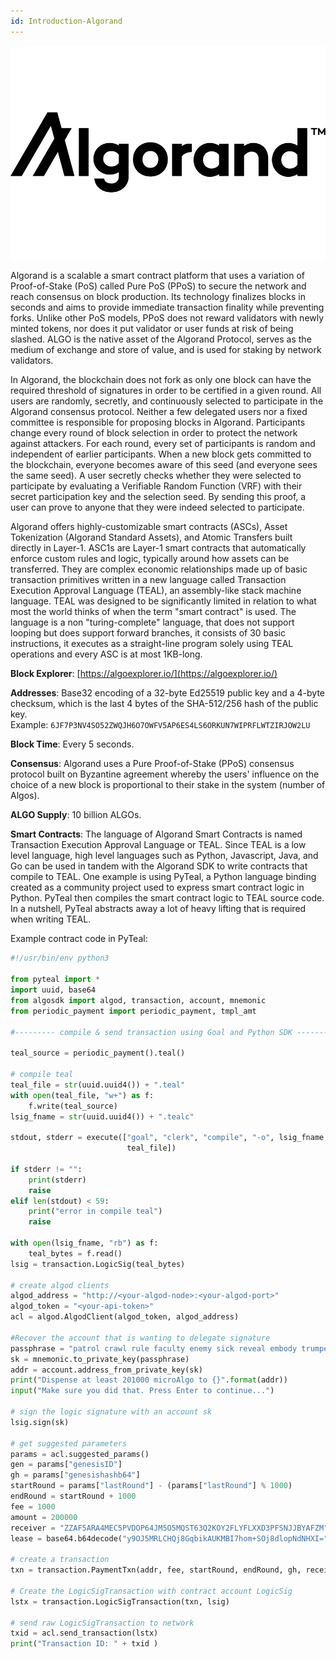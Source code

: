 ```yaml
---
id: Introduction-Algorand
---
```

![Algorand logo](logos/algorand.png "=150x220")

Algorand is a scalable a smart contract platform that uses a variation of Proof-of-Stake (PoS) called Pure PoS (PPoS) to secure the network and reach consensus on block production. Its technology finalizes blocks in seconds and aims to provide immediate transaction finality while preventing forks. Unlike other PoS models, PPoS does not reward validators with newly minted tokens, nor does it put validator or user funds at risk of being slashed. ALGO is the native asset of the Algorand Protocol, serves as the medium of exchange and store of value, and is used for staking by network validators.

In Algorand, the blockchain does not fork as only one block can have the required threshold of signatures in order to be certified in a given round. All users are randomly, secretly, and continuously selected to participate in the Algorand consensus protocol. Neither a few delegated users nor a fixed committee is responsible for proposing blocks in Algorand. Participants change every round of block selection in order to protect the network against attackers. For each round, every set of participants is random and independent of earlier participants. When a new block gets committed to the blockchain, everyone becomes aware of this seed (and everyone sees the same seed). A user secretly checks whether they were selected to participate by evaluating a Verifiable Random Function (VRF) with their secret participation key and the selection seed. By sending this proof, a user can prove to anyone that they were indeed selected to participate.

Algorand offers highly-customizable smart contracts (ASCs), Asset Tokenization (Algorand Standard Assets), and Atomic Transfers built directly in Layer-1. ASC1s are Layer-1 smart contracts that automatically enforce custom rules and logic, typically around how assets can be transferred. They are complex economic relationships made up of basic transaction primitives written in a new language called Transaction Execution Approval Language (TEAL), an assembly-like stack machine language. TEAL was designed to be significantly limited in relation to what most the world thinks of when the term "smart contract" is used. The language is a non "turing-complete" language, that does not support looping but does support forward branches, it consists of 30 basic instructions, it executes as a straight-line program solely using TEAL operations and every ASC is at most 1KB-long.

**Block Explorer**: [https://algoexplorer.io/](https://algoexplorer.io/)

**Addresses**: Base32 encoding of a 32-byte Ed25519 public key and a 4-byte checksum, which is the last 4 bytes of the SHA-512/256 hash of the public key. <br />
Example: `6JF7P3NV4SO52ZWQJH6O7OWFV5AP6ES4LS6ORKUN7WIPRFLWTZIRJOW2LU`

**Block Time**: Every 5 seconds.

**Consensus**: Algorand uses a Pure Proof-of-Stake (PPoS) consensus protocol built on Byzantine agreement whereby the users' influence on the choice of a new block is proportional to their stake in the system (number of Algos).

**ALGO Supply**: 10 billion ALGOs.

**Smart Contracts**: The language of Algorand Smart Contracts is named Transaction Execution Approval Language or TEAL. Since TEAL is a low level language, high level languages such as Python, Javascript, Java, and Go can be used in tandem with the Algorand SDK to write contracts that compile to TEAL. One example is using PyTeal, a Python language binding created as a community project used to express smart contract logic in Python. PyTeal then compiles the smart contract logic to TEAL source code. In a nutshell, PyTeal abstracts away a lot of heavy lifting that is required when writing TEAL.

Example contract code in PyTeal:

```python
#!/usr/bin/env python3

from pyteal import *
import uuid, base64
from algosdk import algod, transaction, account, mnemonic
from periodic_payment import periodic_payment, tmpl_amt

#--------- compile & send transaction using Goal and Python SDK ----------

teal_source = periodic_payment().teal() 

# compile teal
teal_file = str(uuid.uuid4()) + ".teal"
with open(teal_file, "w+") as f:
    f.write(teal_source)
lsig_fname = str(uuid.uuid4()) + ".tealc"

stdout, stderr = execute(["goal", "clerk", "compile", "-o", lsig_fname,
                          teal_file])

if stderr != "":
    print(stderr)
    raise
elif len(stdout) < 59:
    print("error in compile teal")
    raise

with open(lsig_fname, "rb") as f:
    teal_bytes = f.read()
lsig = transaction.LogicSig(teal_bytes)

# create algod clients
algod_address = "http://<your-algod-node>:<your-algod-port>"
algod_token = "<your-api-token>"
acl = algod.AlgodClient(algod_token, algod_address)

#Recover the account that is wanting to delegate signature
passphrase = "patrol crawl rule faculty enemy sick reveal embody trumpet win shy zero ill draw swim excuse tongue under exact baby moral kite spring absent double"
sk = mnemonic.to_private_key(passphrase)
addr = account.address_from_private_key(sk)
print("Dispense at least 201000 microAlgo to {}".format(addr))
input("Make sure you did that. Press Enter to continue...")

# sign the logic signature with an account sk
lsig.sign(sk)

# get suggested parameters
params = acl.suggested_params()
gen = params["genesisID"]
gh = params["genesishashb64"]
startRound = params["lastRound"] - (params["lastRound"] % 1000)
endRound = startRound + 1000
fee = 1000
amount = 200000
receiver = "ZZAF5ARA4MEC5PVDOP64JM5O5MQST63Q2KOY2FLYFLXXD3PFSNJJBYAFZM"
lease = base64.b64decode("y9OJ5MRLCHQj8GqbikAUKMBI7hom+SOj8dlopNdNHXI=")

# create a transaction
txn = transaction.PaymentTxn(addr, fee, startRound, endRound, gh, receiver, amount, flat_fee=True, lease=lease)

# Create the LogicSigTransaction with contract account LogicSig
lstx = transaction.LogicSigTransaction(txn, lsig)

# send raw LogicSigTransaction to network
txid = acl.send_transaction(lstx)
print("Transaction ID: " + txid )
```
